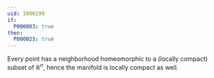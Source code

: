 ```yaml
---
uid: I000199
if:
  P000083: true
then:
  P000023: true
---
```


Every point has a neighborhood homeomorphic to a (locally compact) subset of $\mathbb R^n$, hence the manifold is locally compact as well.

